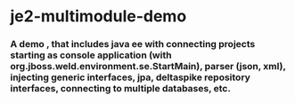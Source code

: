 # je2-multimodule-demo
### A demo , that includes java ee with connecting projects starting as console application (with org.jboss.weld.environment.se.StartMain), parser (json, xml), injecting generic interfaces, jpa, deltaspike repository interfaces, connecting to multiple databases, etc.
